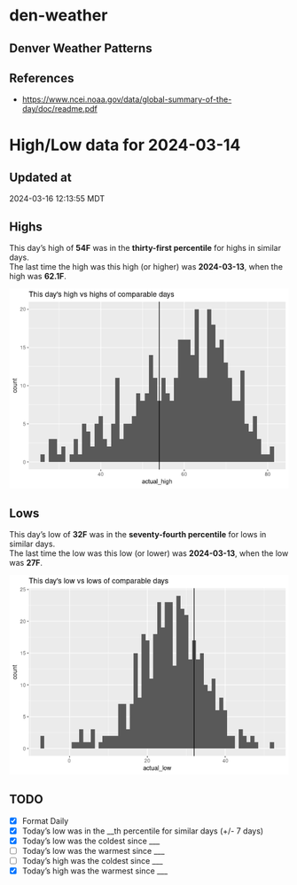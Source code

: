 

# den-weather

## Denver Weather Patterns

## References

- <https://www.ncei.noaa.gov/data/global-summary-of-the-day/doc/readme.pdf>

# High/Low data for 2024-03-14

## Updated at

2024-03-16 12:13:55 MDT

## Highs

This day’s high of **54F** was in the **thirty-first percentile** for
highs in similar days.  
The last time the high was this high (or higher) was **2024-03-13**,
when the high was **62.1F**.

![](readme_files/figure-commonmark/unnamed-chunk-4-1.png)

## Lows

This day’s low of **32F** was in the **seventy-fourth percentile** for
lows in similar days.  
The last time the low was this low (or lower) was **2024-03-13**, when
the low was **27F**.

![](readme_files/figure-commonmark/unnamed-chunk-6-1.png)

## TODO

- [x] Format Daily
- [x] Today’s low was in the \_\_th percentile for similar days (+/- 7
  days)
- [x] Today’s low was the coldest since \_\_\_
- [ ] Today’s low was the warmest since \_\_\_
- [ ] Today’s high was the coldest since \_\_\_
- [x] Today’s high was the warmest since \_\_\_
